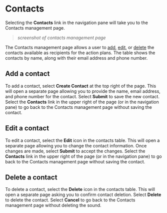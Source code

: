 # Contacts

Selecting the **Contacts** link in the navigation pane will take you to the Contacts management page.
> _screenshot of contacts management page_
 
The Contacts management page allows a user to [add](contacts-management.md#add-a-contact), [edit](contacts-management.md#edit-a-contact), or [delete](contacts-management.md#delete-a-contact) the contacts available as recipients for the action plans. The table shows the contacts by name, along with their email address and phone number.

## Add a contact
To add a contact, select **Create Contact** at the top right of the page. This will open a separate page allowing you to provide the name, email address, and phone number for the contact. Select **Submit** to save the new contact. Select the **Contacts** link in the upper right of the page (or in the navigation pane) to go back to the Contacts management page without saving the contact.

## Edit a contact
To edit a contact, select the **Edit** icon in the contacts table. This will open a separate page allowing you to change the contact information. Once changes are made, select **Submit** to accept the changes. Select the **Contacts** link in the upper right of the page (or in the navigation pane) to go back to the Contacts management page without saving the contact.

## Delete a contact
To delete a contact, select the **Delete** icon in the contacts table. This will open a separate page asking you to confirm contact deletion. Select **Delete** to delete the contact. Select **Cancel** to go back to the Contacts management page without deleting the sound.
